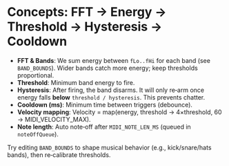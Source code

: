 # Concepts: FFT → Energy → Threshold → Hysteresis → Cooldown

- **FFT & Bands**: We sum energy between `fLo..fHi` for each band (see `BAND_BOUNDS`). Wider bands catch more energy; keep thresholds proportional.
- **Threshold**: Minimum band energy to fire.
- **Hysteresis**: After firing, the band disarms. It will only re‑arm once energy falls **below** `threshold / hysteresis`. This prevents chatter.
- **Cooldown (ms)**: Minimum time between triggers (debounce).
- **Velocity mapping**: Velocity = map(energy, threshold → 4×threshold, 60 → MIDI_VELOCITY_MAX).
- **Note length**: Auto note‑off after `MIDI_NOTE_LEN_MS` (queued in `noteOffQueue`).

Try editing `BAND_BOUNDS` to shape musical behavior (e.g., kick/snare/hats bands), then re‑calibrate thresholds.
